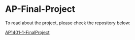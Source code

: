 # AP-Final-Project
To read about the project, please check the repository below: 

[AP1401-1-FinalProject](https://github.com/courseworks/AP1401-1-FinalProject)
